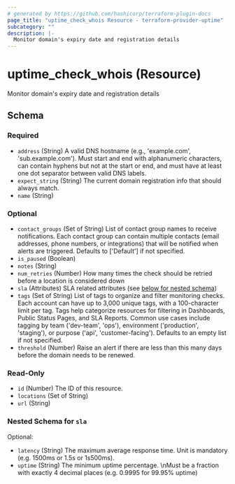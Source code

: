 ```yaml
---
# generated by https://github.com/hashicorp/terraform-plugin-docs
page_title: "uptime_check_whois Resource - terraform-provider-uptime"
subcategory: ""
description: |-
  Monitor domain's expiry date and registration details
---
```


# uptime_check_whois (Resource)

Monitor domain's expiry date and registration details



<!-- schema generated by tfplugindocs -->
## Schema

### Required

- `address` (String) A valid DNS hostname (e.g., 'example.com', 'sub.example.com'). 
Must start and end with alphanumeric characters, can contain hyphens but not at the start or end, 
and must have at least one dot separator between valid DNS labels.
- `expect_string` (String) The current domain registration info that should always match.
- `name` (String)

### Optional

- `contact_groups` (Set of String) List of contact group names to receive notifications. 
Each contact group can contain multiple contacts (email addresses, phone numbers, or integrations) 
that will be notified when alerts are triggered. Defaults to ['Default'] if not specified.
- `is_paused` (Boolean)
- `notes` (String)
- `num_retries` (Number) How many times the check should be retried before a location is considered down
- `sla` (Attributes) SLA related attributes (see [below for nested schema](#nestedatt--sla))
- `tags` (Set of String) List of tags to organize and filter monitoring checks. 
Each account can have up to 3,000 unique tags, with a 100-character limit per tag. 
Tags help categorize resources for filtering in Dashboards, Public Status Pages, and SLA Reports. 
Common use cases include tagging by team ('dev-team', 'ops'), environment ('production', 'staging'), 
or purpose ('api', 'customer-facing'). Defaults to an empty list if not specified.
- `threshold` (Number) Raise an alert if there are less than this many days before the domain needs to be renewed.

### Read-Only

- `id` (Number) The ID of this resource.
- `locations` (Set of String)
- `url` (String)

<a id="nestedatt--sla"></a>
### Nested Schema for `sla`

Optional:

- `latency` (String) The maximum average response time. Unit is mandatory (e.g. 1500ms or 1.5s or 1s500ms).
- `uptime` (String) The minimum uptime percentage. \nMust be a fraction with exactly 4 decimal places (e.g. 0.9995 for 99.95% uptime)



